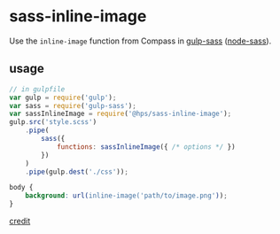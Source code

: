 # sass-inline-image

Use the `inline-image` function from Compass in [gulp-sass](https://www.npmjs.com/package/gulp-sass) ([node-sass](https://www.npmjs.com/package/node-sass)).

## usage

```js
// in gulpfile
var gulp = require('gulp');
var sass = require('gulp-sass');
var sassInlineImage = require('@hps/sass-inline-image');
gulp.src('style.scss')
    .pipe(
        sass({
            functions: sassInlineImage({ /* options */ })
        })
    )
    .pipe(gulp.dest('./css'));
```

```scss
body {
    background: url(inline-image('path/to/image.png'));
}
```

[credit](https://coderwall.com/p/fhgu_q/inlining-images-with-gulp-sass)